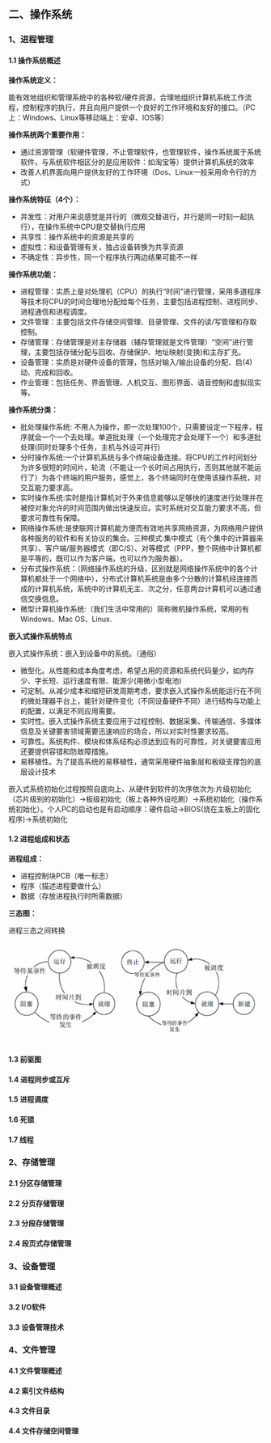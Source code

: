 ## 二、操作系统

### 1、进程管理

#### 1.1 操作系统概述

**操作系统定义：**

能有效地组织和管理系统中的各种软/硬件资源，合理地组织计算机系统工作流程，控制程序的执行，并且向用户提供一个良好的工作环境和友好的接口。（PC上：Windows、Linux等移动端上：安卓、IOS等）

**操作系统两个重要作用：**

- 通过资源管理（软硬件管理，不止管理软件，也管理软件，操作系统属于系统软件，与系统软件相区分的是应用软件：如淘宝等）提供计算机系统的效率
- 改善人机界面向用户提供友好的工作环境（Dos、Linux一般采用命令行的方式）

**操作系统特征（4个）：**

- 并发性：对用户来说感觉是并行的（微观交替进行，并行是同一时刻一起执行），在操作系统中CPU是交替执行应用
- 共享性：操作系统中的资源是共享的
- 虚拟性：和设备管理有关，独占设备转换为共享资源
- 不确定性：异步性，同一个程序执行两边结果可能不一样

**操作系统功能：**

- 进程管理：实质上是对处理机（CPU）的执行“时间”进行管理，采用多道程序等技术将CPU的时间合理地分配给每个任务，主要包括进程控制、进程同步、进程通信和进程调度。
- 文件管理：主要包括文件存储空间管理、目录管理、文件的读/写管理和存取控制。
- 存储管理：存储管理是对主存储器（辅存管理就是文件管理）“空间”进行管理，主要包括存储分配与回收、存储保护、地址映射(变换)和主存扩充。
- 设备管理：实质是对硬件设备的管理，包括对输入/输出设备的分配、启(4)动、完成和回收。
- 作业管理：包括任务、界面管理、人机交互、图形界面、语音控制和虚拟现实等。

**操作系统分类：**

- 批处理操作系统: 不用人为操作，即一次处理100个，只需要设定一下程序，程序就会一个一个去处理。单道批处理（一个处理完才会处理下一个）和多道批处理(同时处理多个任务，主机与外设可并行)
- 分时操作系统:一个计算机系统与多个终端设备连接。将CPU的工作时间划分为许多很短的时间片，轮流（不能让一个长时间占用执行，否则其他就不能运行了）为各个终端的用户服务，感觉上，各个终端同时在使用该操作系统，对交互能力要求高。
- 实时操作系统:实时是指计算机对于外来信息能够以足够快的速度进行处理并在被控对象允许的时间范围内做出快速反应。实时系统对交互能力要求不高，但要求可靠性有保障。
- 网络操作系统:是使联网计算机能方便而有效地共享网络资源，为网络用户提供各种服务的软件和有关协议的集合。三种模式:集中模式（有个集中的计算器来共享）、客户端/服务器模式（即C/S）、对等模式（PPP，整个网络中计算机都是平等的，既可以作为客户端，也可以作为服务器）。
- 分布式操作系统：（网络操作系统的升级，区别就是网络操作系统中的各个计算机都处于一个网络中），分布式计算机系统是由多个分散的计算机经连接而成的计算机系统，系统中的计算机无主、次之分，任意两台计算机可以通过通信交换信息。
- 微型计算机操作系统:（我们生活中常用的）简称微机操作系统，常用的有Windows、Mac OS、Linux.

**嵌入式操作系统特点**

嵌入式操作系统：嵌入到设备中的系统。（通俗）

- 微型化。从性能和成本角度考虑，希望占用的资源和系统代码量少，如内存少、字长短、运行速度有限、能源少(用微小型电池)
- 可定制。从减少成本和缩短研发周期考虑，要求嵌入式操作系统能运行在不同的微处理器平台上，能针对硬件变化（不同设备硬件不同）进行结构与功能上的配置，以满足不同应用需要。
- 实时性。嵌入式操作系统主要应用于过程控制、数据采集、传输通信、多媒体信息及关键要害领域需要迅速响应的场合，所以对实时性要求较高。
- 可靠性。系统构件、模块和体系结构必须达到应有的可靠性，对关键要害应用还要提供容错和防故障措施。
- 易移植性。为了提高系统的易移植性，通常采用硬件抽象层和板级支撑包的底层设计技术

嵌入式系统初始化过程按照自底向上、从硬件到软件的次序依次为:片级初始化（芯片级别的初始化）→板级初始化（板上各种外设吃刷）→系统初始化（操作系统初始化）。个人PC的启动也是有启动顺序：硬件启动->BIOS(烧在主板上的固化程序)->系统初始化

#### 1.2 进程组成和状态

**进程组成：**

- 进程控制块PCB（唯一标志）
- 程序（描述进程要做什么）
- 数据（存放进程执行时所需数据）

**三态图：**

进程三态之间转换

![image-20250227230830476](%E4%BA%8C%E3%80%81%E6%93%8D%E4%BD%9C%E7%B3%BB%E7%BB%9F.assets/image-20250227230830476.png)





#### 1.3 前驱图

#### 1.4 进程同步或互斥

#### 1.5 进程调度

#### 1.6 死锁

#### 1.7 线程

### 2、存储管理

#### 2.1 分区存储管理

#### 2.2 分页存储管理

#### 2.3 分段存储管理

#### 2.4 段页式存储管理

### 3、设备管理

#### 3.1 设备管理概述

#### 3.2 I/O软件

#### 3.3 设备管理技术

### 4、文件管理

#### 4.1 文件管理概述

#### 4.2 索引文件结构

#### 4.3 文件目录

#### 4.4 文件存储空间管理



